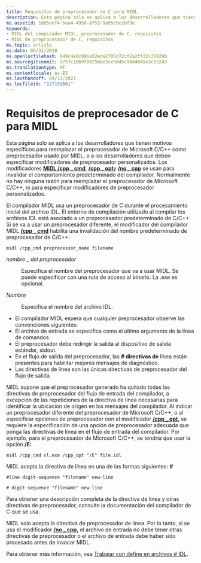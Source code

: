 ```yaml
---
title: Requisitos de preprocesador de C para MIDL
description: Esta página solo se aplica a los desarrolladores que tienen motivos específicos para reemplazar el preprocesador de Microsoft C/C++ como preprocesador usado por MIDL, o a los desarrolladores que deben especificar modificadores de preprocesador personalizados.
ms.assetid: 1dd5eef4-5ea4-4958-8f53-9a95c0ccbf3e
keywords:
- MIDL del compilador MIDL, preprocesador de C, requisitos
- MIDL de preprocesador de C, requisitos
ms.topic: article
ms.date: 05/31/2018
ms.openlocfilehash: b49c4e0c086a52eda2705d72cf2a2ff22c759290
ms.sourcegitcommit: d75fc10b9f0825bbe5ce5045c90d4045e3c53243
ms.translationtype: MT
ms.contentlocale: es-ES
ms.lasthandoff: 09/13/2021
ms.locfileid: "127159661"
---
```

# <a name="c-preprocessor-requirements-for-midl"></a>Requisitos de preprocesador de C para MIDL

Esta página solo se aplica a los desarrolladores que tienen motivos específicos para reemplazar el preprocesador de Microsoft C/C++ como preprocesador usado por MIDL, o a los desarrolladores que deben especificar modificadores de preprocesador personalizados. Los modificadores [**MIDL /cpp \_ cmd**](-cpp-cmd.md), [**/cpp \_ opt**](-cpp-opt.md)y [**/no \_ cpp**](-no-cpp-nocpp.md) se usan para invalidar el comportamiento predeterminado del compilador. Normalmente no hay ninguna razón para reemplazar el preprocesador de Microsoft C/C++, ni para especificar modificadores de preprocesador personalizados.

El compilador MIDL usa un preprocesador de C durante el procesamiento inicial del archivo IDL. El entorno de compilación utilizado al compilar los archivos IDL está asociado a un preprocesador predeterminado de C/C++. Si se va a usar un preprocesador diferente, el modificador del compilador MIDL [**/cpp \_ cmd**](-cpp-cmd.md) habilita una invalidación del nombre predeterminado de preprocesador de C/C++:

``` syntax
midl /cpp_cmd preprocessor_name filename
```

<dl> <dt>

<span id="preprocessor_name"></span><span id="PREPROCESSOR_NAME"></span>*nombre \_ del preprocesador*
</dt> <dd>

Especifica el nombre del preprocesador que va a usar MIDL. Se puede especificar con una ruta de acceso al binario. La .exe es opcional.

</dd> <dt>

<span id="filename"></span><span id="FILENAME"></span>*Nombre*
</dt> <dd>

Especifica el nombre del archivo IDL.

</dd> </dl>

-   El compilador MIDL espera que cualquier preprocesador observe las convenciones siguientes:
-   El archivo de entrada se especifica como el último argumento de la línea de comandos.
-   El preprocesador debe redirigir la salida al dispositivo de salida estándar, stdout.
-   En el flujo de salida del preprocesador, las **\# directivas de** línea están presentes para habilitar mejores mensajes de diagnóstico.
-   Las directivas de línea son las únicas directivas de preprocesador del flujo de salida.

MIDL supone que el preprocesador generado ha quitado todas las directivas de preprocesador del flujo de entrada del compilador, a excepción de las repeticiones de la directiva de línea necesarias para identificar la ubicación de origen en los mensajes del compilador. Al indicar un preprocesador diferente del preprocesador de Microsoft C/C++, o al especificar opciones de preprocesador con el modificador [**/cpp \_ opt,**](-cpp-opt.md) se requiere la especificación de una opción de preprocesador adecuada que ponga las directivas de línea en el flujo de entrada del compilador. Por ejemplo, para el preprocesador de Microsoft C/C++, se tendría que usar la opción **/E:**

``` syntax
midl /cpp_cmd cl.exe /cpp_opt "/E" file.idl
```

MIDL acepta la directiva de línea en una de las formas siguientes: **\#**

``` syntax
#line digit-sequence "filename" new-line
 
# digit-sequence "filename" new-line
```

Para obtener una descripción completa de la directiva de línea y otras directivas de preprocesador, consulte la documentación del compilador de C que se usa.

MIDL solo acepta la directiva de preprocesador de línea. Por lo tanto, si se usa el modificador [**/no \_ cpp,**](-no-cpp-nocpp.md) el archivo de entrada no debe tener otras directivas de preprocesador o el archivo de entrada debe haber sido procesado antes de invocar MIDL.

Para obtener más información, vea [Trabajar con define en archivos \# IDL](dealing-with-defines-in-idl-files-2.md).

 

 




